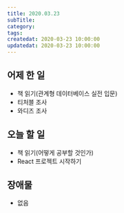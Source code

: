 ```yaml
---
title: 2020.03.23
subTitle:
category:
tags:
createdat: 2020-03-23 10:00:00
updatedat: 2020-03-23 10:00:00
---
```


## 어제 한 일

* 책 읽기(관계형 데이터베이스 실전 입문)
* 티처블 조사
* 와디즈 조사

## 오늘 할 일

* 책 읽기(어떻게 공부할 것인가)
* React 프로젝트 시작하기

## 장애물

* 없음
